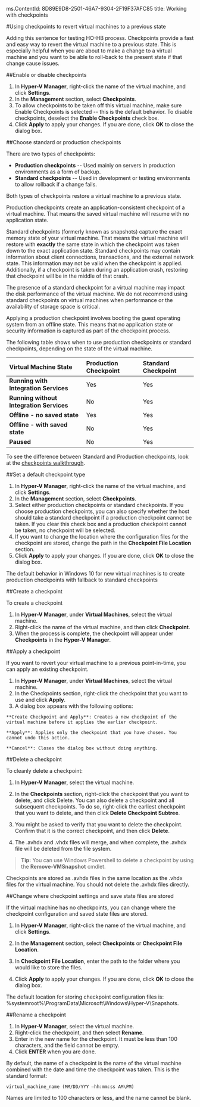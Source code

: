 ms.ContentId: 8D89E9D8-2501-46A7-9304-2F19F37AFC85
title: Working with checkpoints

#Using checkpoints to revert virtual machines to a previous state

Adding this sentence for testing HO-HB process.
Checkpoints provide a fast and easy way to revert the virtual machine to a previous state.
This is especially helpful when you are about to make a change to a virtual machine and you want to be able to roll-back to the present state if that change cause issues.


##Enable or disable checkpoints

1.  In **Hyper-V Manager**, right-click the name of the virtual machine, and click **Settings**.
2.  In the **Management** section, select **Checkpoints**.
3.  To allow checkpoints to be taken off this virtual machine, make sure Enable Checkpoints is selected -- this is the default behavior.
    To disable checkpoints, deselect the **Enable Checkpoints** check box.
4.  Click **Apply** to apply your changes.
    If you are done, click **OK** to close the dialog box.


##Choose standard or production checkpoints

There are two types of checkpoints:
*  **Production checkpoints** -- Used mainly on servers in production environments as a form of backup.
*  **Standard checkpoints** -- Used in development or testing environments to allow rollback if a change fails.
    

Both types of checkpoints restore a virtual machine to a previous state.

Production checkpoints create an application-consistent checkpoint of a virtual machine.
That means the saved virtual machine will resume with no application state.



Standard checkpoints (formerly known as snapshots) capture the exact memory state of your virtual machine.
That means the virtual machine will restore with **exactly** the same state in which the checkpoint was taken down to the exact application state.
Standard checkpoints may contain information about client connections, transactions, and the external network state.
This information may not be valid when the checkpoint is applied.
Additionally, if a checkpoint is taken during an application crash, restoring that checkpoint will be in the middle of that crash.

The presence of a standard checkpoint for a virtual machine may impact the disk performance of the virtual machine.
We do not recommend using standard checkpoints on virtual machines when performance or the availability of storage space is critical.


Applying a production checkpoint involves booting the guest operating system from an offline state.
This means that no application state or security information is captured as part of the checkpoint process.


The following table shows when to use production checkpoints or standard checkpoints, depending on the state of the virtual machine.

| **Virtual Machine State**| **Production Checkpoint**| **Standard Checkpoint**|
|:-----|:-----|:-----|
| **Running with Integration Services**| Yes| Yes|
| **Running without Integration Services**| No| Yes|
| **Offline - no saved state**| Yes| Yes|
| **Offline - with saved state**| No| Yes|
| **Paused**| No| Yes|
To see the difference between Standard and Production checkpoints, look at the [checkpoints walkthrough](../quick_start/walkthrough_checkpoints.md).

##Set a default checkpoint type

1.  In **Hyper-V Manager**, right-click the name of the virtual machine, and click **Settings**.
2.  In the **Management** section, select **Checkpoints**.
3.  Select either production checkpoints or standard checkpoints.
    If you choose production checkpoints, you can also specify whether the host should take a standard checkpoint if a production checkpoint cannot be taken.
    If you clear this check box and a production checkpoint cannot be taken, no checkpoint will be selected.
4.  If you want to change the location where the configuration files for the checkpoint are stored, change the path in the **Checkpoint File Location** section.
5.  Click **Apply** to apply your changes.
    If you are done, click **OK** to close the dialog box.

The default behavior in Windows 10 for new virtual machines is to create production checkpoints with fallback to standard checkpoints


##Create a checkpoint

To create a checkpoint
1.  In **Hyper-V Manager**, under **Virtual Machines**, select the virtual machine.
2.  Right-click the name of the virtual machine, and then click **Checkpoint**.
3.  When the process is complete, the checkpoint will appear under **Checkpoints** in the **Hyper-V Manager**.
    


##Apply a checkpoint

If you want to revert your virtual machine to a previous point-in-time, you can apply an existing checkpoint.

1.  In **Hyper-V Manager**, under **Virtual Machines**, select the virtual machine.
2.  In the Checkpoints section, right-click the checkpoint that you want to use and click **Apply**.
3.  A dialog box appears with the following options:
    

``` 
**Create Checkpoint and Apply**: Creates a new checkpoint of the virtual machine before it applies the earlier checkpoint. 

**Apply**: Applies only the checkpoint that you have chosen. You cannot undo this action.

**Cancel**: Closes the dialog box without doing anything.
```

##Delete a checkpoint

To cleanly delete a checkpoint:


1.  In **Hyper-V Manager**, select the virtual machine.
2.  In the **Checkpoints** section, right-click the checkpoint that you want to delete, and click Delete.
    You can also delete a checkpoint and all subsequent checkpoints.
    To do so, right-click the earliest checkpoint that you want to delete, and then click ****Delete Checkpoint** Subtree**.
3.  You might be asked to verify that you want to delete the checkpoint.
    Confirm that it is the correct checkpoint, and then click **Delete**.
    
4.  The .avhdx and .vhdx files will merge, and when complete, the .avhdx file will be deleted from the file system.
    

> **Tip:** You can use Windows Powershell to delete a checkpoint by using the **Remove-VMSnapshot** cmdlet.
> 

Checkpoints are stored as .avhdx files in the same location as the .vhdx files for the virtual machine.
You should not delete the .avhdx files directly.


##Change where checkpoint settings and save state files are stored

If the virtual machine has no checkpoints, you can change where the checkpoint configuration and saved state files are stored.

1.  In **Hyper-V Manager**, right-click the name of the virtual machine, and click **Settings**.
    
2.  In the **Management** section, select **Checkpoints** or **Checkpoint File Location**.
    
4.  In **Checkpoint File Location**, enter the path to the folder where you would like to store the files.
    
5.  Click **Apply** to apply your changes.
    If you are done, click **OK** to close the dialog box.

The default location for storing checkpoint configuration files is: %systemroot%\ProgramData\Microsoft\Windows\Hyper-V\Snapshots.




##Rename a checkpoint

1.  In **Hyper-V Manager**, select the virtual machine.
2.  Right-click the checkpoint, and then select **Rename**.
3.  Enter in the new name for the checkpoint.
    It must be less than 100 characters, and the field cannot be empty.
4.  Click **ENTER** when you are done.

By default, the name of a checkpoint is the name of the virtual machine combined with the date and time the checkpoint was taken.
This is the standard format:


```
virtual_machine_name (MM/DD/YYY –hh:mm:ss AM\PM)
```

Names are limited to 100 characters or less, and the name cannot be blank.







